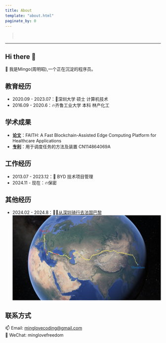 ```yaml
---
title: About
template: "about.html" 
paginate_by: 0
---
```


<script src="https://cdn.jsdelivr.net/npm/typed.js@2.0.12"></script>
<script>
  document.addEventListener("DOMContentLoaded", function () {
    new Typed("#typed-text", {
      strings: [
        "悟已往之不谏 知来者之可追",
        "真正的强者，敢于逆流而上！！！"
      ], // 每一段文字
      typeSpeed: 50, // 打字速度
      backSpeed: 30, // 删除速度
      loop: true, // 是否循环
      backDelay: 1000, // 删除前的停顿时间
      showCursor: false, // 隐藏光标
    });
  });
</script>
<style>
  .underline {
    font-size: 15px; /* 设置字体大小 */
    font-style: italic; /* 设置斜体 */
    height: 20px; /* 固定高度 */
  }
</style>

> <div id="typed-text" class="underline"></div> <!-- 添加 class -->

---
## Hi there 👋

🤔 我是Mingo(周明昭),一个正在沉淀的程序员。

## 教育经历
- 2020.09 - 2023.07：🦍深圳大学   硕士    计算机技术
- 2016.09 - 2020.6：🔥齐鲁工业大学  本科  林产化工

## 学术成果
- [**论文**](https://ieeexplore.ieee.org/abstract/document/9756310)：FAITH: A Fast Blockchain-Assisted Edge Computing Platform for Healthcare Applications
- [**专利**](https://patentimages.storage.googleapis.com/17/5e/af/53d393c5c2c413/CN114864069A.pdf)：用于调度任务的方法及装置 CN114864069A

## 工作经历
- 2013.07 - 2023.12：🚗 BYD  技术项目管理
- 2024.11 - 现在：🔥保密

## 其他经历
- 2024.02 - 2024.8：🚴‍♀️[从深圳骑行去法国巴黎](https://www.bilibili.com/video/BV1dpsjebE2d/?share_source=copy_web&vd_source=543b94802d84e6e76a193e0c7e9a4540)
![alt text](image.png)

## 联系方式
📫 Email: minglovecoding@gmail.com  
💬 WeChat: minglovefreedom








